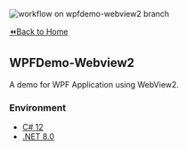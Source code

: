 ![workflow on wpfdemo-webview2 branch](https://github.com/Jocoboy/dotnet-demos/actions/workflows/dotnet-desktop.yml/badge.svg?branch=wpfdemo-webview2)

[:rewind:Back to Home](https://github.com/Jocoboy/dotnet-demos/tree/master)

## WPFDemo-Webview2

A demo for WPF Application using WebView2.

### Environment

- [C# 12](https://learn.microsoft.com/zh-cn/dotnet/csharp/whats-new/csharp-12)
- [.NET 8.0](https://learn.microsoft.com/zh-cn/dotnet/core/whats-new/dotnet-8/overview) 
